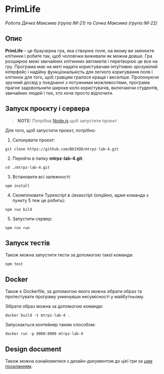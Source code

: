 # PrimLife
_Робота Дячка Максима (група IM-21) та Сачка Максима (група IM-22)_

## Опис

**PrimLife** – це браузерна гра, яка створює поле, на якому ви змінюєте клітинки і робите так, щоб чоловічки виживали як можна довше. Гра розширює межі звичайних клітинних автоматів і перетворює це все на гру. Програма має на меті надати користувачам інтуїтивно зрозумілий інтерфейс і надійну функціональність для легкого коригування поля і клітинок для того, щоб гравцям гралося краще і веселіше. Пропонуючи зручний досвід у поєднанні з потужними можливостями, програма прагне задовольнити широке коло користувачів, включаючи студентів, звичайних людей і тих, хто хоче просто відпочити.

## Запуск проєкту і сервера

> **NOTE:** Потрібна [Node.js](https://nodejs.org/en/download) щоб запустити проєкт

Для того, щоб запустити проєкт, потрібно:

1. Склонувати проєкт:
```
git clone https://github.com/BbIXOD/mtrpz-lab-4.git
```

2. Перейти в папку **mtrpz-lab-4.git**:
```
cd ./mtrpz-lab-4.git
```

3. Встановити всі залежності:
```
npm install
```

4. Скомпілювати Typescript в Javascript (опційно, адже команда з пункту 5 теж це робить):
```
npm run bild
```

5. Запустити сервер:
```
npm run run
```

## Запуск тестів

Також можна запустити тести за допомогою такої команди:
```
npm test
```

## Docker

Також є Dockerfile, за допомогою якого можна зібрати образ та протестувати програму уникнувши несумісності у майбутньому.

Зібрати образ можна за допомогою команди:
```
docker build -t mtrpz-lab-4 .
```

Запускається контейнер таким способом:
```
docker run -p 8000:8000 mtrpz-lab-4
```
## Design document

Також можна ознайомитися з дизайн-документом до цієї гри за [цим посиланням](https://docs.google.com/document/d/1C4xMHSAXqFZelGPNYg54PYcwgsXlz5gRBmsSGYTV8NE/edit).
